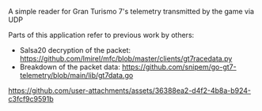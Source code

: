 A simple reader for Gran Turismo 7's telemetry transmitted by the game via UDP

Parts of this application refer to previous work by others:
-   Salsa20 decryption of the packet: https://github.com/lmirel/mfc/blob/master/clients/gt7racedata.py
-   Breakdown of the packet data: https://github.com/snipem/go-gt7-telemetry/blob/main/lib/gt7data.go

https://github.com/user-attachments/assets/36388ea2-d4f2-4b8a-b924-c3fcf9c9591b
